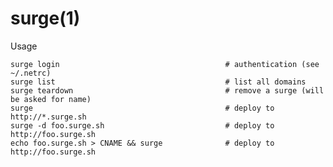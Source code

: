 # surge(1)

Usage

    surge login                                     # authentication (see ~/.netrc)
    surge list                                      # list all domains
    surge teardown                                  # remove a surge (will be asked for name)
    surge                                           # deploy to http://*.surge.sh
    surge -d foo.surge.sh                           # deploy to http://foo.surge.sh
    echo foo.surge.sh > CNAME && surge              # deploy to http://foo.surge.sh
